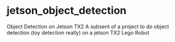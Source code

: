 # jetson_object_detection
Object Detection on Jetson TX2
A subsent of a project to do object detection (toy detection really) on a jetson TX2 Lego Robot
